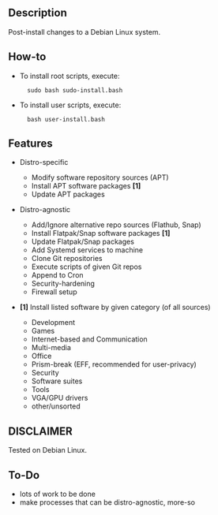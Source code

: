 ## Description
Post-install changes to a Debian Linux system.

## How-to
* To install root scripts, execute:

        sudo bash sudo-install.bash

* To install user scripts, execute:

        bash user-install.bash

## Features
* Distro-specific
    * Modify software repository sources (APT)
    * Install APT software packages **[1]**
    * Update APT packages

* Distro-agnostic
    * Add/Ignore alternative repo sources (Flathub, Snap)
    * Install Flatpak/Snap software packages **[1]**
    * Update Flatpak/Snap packages
    * Add Systemd services to machine
    * Clone Git repositories
    * Execute scripts of given Git repos
    * Append to Cron
    * Security-hardening
    * Firewall setup

* **[1]** Install listed software by given category (of all sources)
    * Development
    * Games
    * Internet-based and Communication
    * Multi-media
    * Office
    * Prism-break (EFF, recommended for user-privacy)
    * Security
    * Software suites
    * Tools
    * VGA/GPU drivers
    * other/unsorted

## DISCLAIMER
Tested on Debian Linux.

## To-Do
* lots of work to be done
* make processes that can be distro-agnostic, more-so